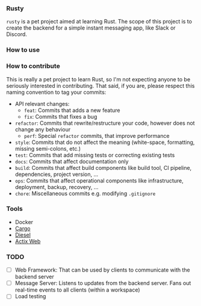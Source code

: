 ### Rusty 

`rusty` is a pet project aimed at learning Rust. The scope of this project is to create the backend for a simple instant messaging app, like Slack or Discord.

### How to use

### How to contribute

This is really a pet project to learn Rust, so I'm not expecting anyone to be seriously interested in contributing. That said, if you are, please respect this naming convention to tag your commits:

* API relevant changes:
    * `feat`: Commits that adds a new feature
    * `fix`: Commits that fixes a bug
* `refactor`: Commits that rewrite/restructure your code, however does not change any behaviour
    * `perf`: Special `refactor` commits, that improve performance
* `style`: Commits that do not affect the meaning (white-space, formatting, missing semi-colons, etc.)
* `test`: Commits that add missing tests or correcting existing tests
* `docs`: Commits that affect documentation only
* `build`: Commits that affect build components like build tool, CI pipeline, dependencies, project version, ...
* `ops`: Commits that affect operational components like infrastructure, deployment, backup, recovery, ...
* `chore`: Miscellaneous commits e.g. modifying `.gitignore`

### Tools

- Docker
- [Cargo](https://github.com/rust-lang/cargo)
- [Diesel](https://github.com/diesel-rs/diesel)
- [Actix Web](https://github.com/actix/actix-web)

### TODO

- [ ] Web Framework: That can be used by clients to communicate with the backend server
- [ ] Message Server: Listens to updates from the backend server. Fans out real-time events to all clients (within a workspace)
- [ ] Load testing
